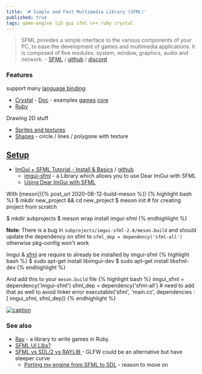 ```yaml
---
title: '# Simple and Fast Multimedia Library (SFML)'
published: true
tags: game-engine lib gui sfml c++ ruby crystal
---
```

> SFML provides a simple interface to the various components of your PC, to ease the development of games and multimedia applications. It is composed of five modules: system, window, graphics, audio and network.  - [SFML](https://www.sfml-dev.org/) / [github](https://github.com/SFML/SFML?tab=readme-ov-file#sfml--simple-and-fast-multimedia-library) / [discord](https://discord.gg/nr4X7Fh)

### Features
support many [language binding](https://www.sfml-dev.org/download/bindings.php):
- [Crystal](https://github.com/oprypin/crsfml) - [Doc](https://github.com/oprypin/crsfml#documentation) - examples [games](https://github.com/oprypin/crsfml-examples) [core](https://github.com/oprypin/crsfml/tree/master/examples)
- [Ruby](http://groogy.se/mainsite/rbsfml/)

Drawing 2D stuff
- [Sprites and textures](https://www.sfml-dev.org/tutorials/2.6/graphics-sprite.php)  
- [Shapes](https://www.sfml-dev.org/tutorials/2.6/graphics-shape.php) - circle / lines / polygone with texture

## [Setup](https://github.com/yduf/ImGui-SFML?tab=readme-ov-file#imgui--sfml-tutorial)
- [ImGui + SFML Tutorial - Install & Basics](https://www.youtube.com/watch?v=2YS5WJTeKpI) / [github](https://github.com/VictorGordan/SFML-ImGUI/blob/main/main.cpp)
	- [imgui-sfml](https://github.com/SFML/imgui-sfml?tab=readme-ov-file#imgui-sfml) - a Library which allows you to use Dear ImGui with SFML
    - [Using Dear ImGui with SFML](https://edw.is/using-imgui-with-sfml-pt1/)

With [meson]({% post_url 2020-08-12-build-meson %})
{% highlight bash %}
$ mkdir new_project && cd new_project
$ meson init               # for creating project from scratch 

$ mkdir subprojects
$ meson wrap install imgui-sfml
{% endhighlight %}

**Note**: There is a bug in `subprojects/imgui-sfml-2.6/meson.build`
and should update the dependency on sfml to `sfml_dep = dependency('sfml-all')` otherwise pkg-config won't work

Imgui & [sfml](https://www.sfml-dev.org/tutorials/2.6/start-linux.php) are require to already be installed by imgui-sfml
{% highlight bash %}
$ sudo apt-get install libimgui-dev
$ sudo apt-get install libsfml-dev
{% endhighlight %}

And add this to your `meson.build` file
{% highlight bash %}
imgui_sfml = dependency('imgui-sfml')
sfml_dep = dependency('sfml-all')			# need to add that as well to avoid linker error
executable('sfml', 'main.cc',  dependencies : [ imgui_sfml, sfml_dep])
{% endhighlight %}



[![caption](https://camo.githubusercontent.com/8f2866d1a4c5a9d021d576048760be55dfcddb2fb572222826ae92b870d09f91/68747470733a2f2f69322e77702e636f6d2f692e696d6775722e636f6d2f6951696270536b2e676966) ](https://github.com/SFML/imgui-sfml?tab=readme-ov-file#imgui-sfml)

### See also
- [Ray](http://mon-ouie.github.io/projects/ray.html) - a library to write games in Ruby.
- [SFML UI Libs?](https://www.reddit.com/r/gamedev/comments/6kk306/sfml_ui_libs/)
- [SFML vs SDL/2 vs RAYLIB ](https://www.reddit.com/r/cpp_questions/comments/uc2irf/sfml_vs_sdl2_vs_raylib/) - GLFW could be an alternative but have steeper curve
	- [Porting my engine from SFML to SDL](https://edw.is/porting-to-sdl/) - reason to move on
